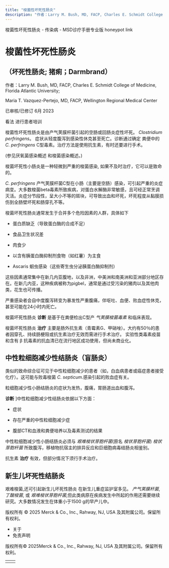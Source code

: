 ```yaml
---
title: "梭菌性坏死性肠炎"
description: "作者：Larry M. Bush, MD, FACP, Charles E. Schmidt College of Medicine, Florida Atlantic University;"
---
```


﻿梭菌性坏死性肠炎 \- 传染病 \- MSD诊疗手册专业版 honeypot link

# 梭菌性坏死性肠炎

## （坏死性肠炎; 猪痢；Darmbrand）

作者：Larry M. Bush, MD, FACP, Charles E. Schmidt College of Medicine, Florida Atlantic University;

Maria T. Vazquez-Pertejo, MD, FACP, Wellington Regional Medical Center

已审核/已修订 6月 2023

看法 进行患者培训

梭菌性坏死性肠炎是由产气荚膜杆菌引起的空肠或回肠炎症性坏死。 _Clostridium perfringens_。 症状从轻度腹泻到感染性休克甚至死亡。诊断通过确定 粪便中的 _C. perfringens_ C型毒素。治疗方法是使用抗生素，有时还要进行手术。

(参见厌氧菌感染概述 和梭菌感染概述。)

梭菌坏死性小肠炎是一种轻微到严重的梭菌感染, 如果不及时治疗，它可以是致命的。

_C. perfringens_ 产气荚膜杆菌C型在小肠（主要是空肠）感染，可引起严重的炎症病变。大多数梭菌beta毒素所致疾病，对蛋白水解酶非常敏感，且可经正常烹调灭活。炎症分节段性，呈大小不等的斑块，可导致出血和坏死，坏死程度从黏膜损伤到全肠壁坏死和肠穿孔不等。

梭菌坏死性肠炎通常发生于合并多个危险因素的人群，具体如下

- 蛋白质缺乏（导致蛋白酶的合成不足）

- 食品卫生状况差

- 肉食少

- 以含有胰蛋白酶抑制剂食物（如红薯）为主食

- Ascaris 蛔虫感染（这些寄生虫分泌胰蛋白酶抑制剂）


这些因素通常集中在新几内亚腹地，以及非洲，中美洲和南美洲和亚洲部分地区存在。在新几内亚，这种疾病被称为pigbel，通常是通过受污染的猪肉以及其他肉类，花生也可传播。

严重感染者会自中度腹泻转变为暴发性严重腹痛，伴呕吐、血便、败血症性休克，甚至可能在24小时内死亡。

梭菌坏死性肠炎 **诊断** 是基于在粪便检出C型产 _气荚膜梭菌毒素_ 和临床表现。

梭菌坏死性肠炎 **治疗** 主要是肠外抗生素（青霉素G、甲硝唑）。大约有50％的患者因穿孔、持续肠梗阻或抗生素治疗无效而需进行手术治疗。 实验性类毒素疫苗和含有 β 抗毒素的抗血清已在流行地区成功使用，但尚未商业化。

## 中性粒细胞减少性结肠炎（盲肠炎）

类似的致命综合征可见于中性粒细胞减少的患者（如，白血病患者或癌症患者接受化疗）。这可能与败毒梭菌 _C. septicum_.感染引起的败血症有关。

粒细胞减少性小肠结肠炎的症状为发热，腹痛，胃肠道出血和腹泻。

**诊断** \]中性粒细胞减少性结肠炎依据以下方面：

- 症状

- 存在严重的中性粒细胞减少症

- 腹部CT和血液和粪便培养以及毒素测试的结果


中性粒细胞减少性小肠结肠炎必须与 _艰难梭状芽胞杆菌_(原名 _梭状芽胞杆菌_) _梭状芽胞杆菌_ 所致腹泻，移植物抗宿主的排异反应和巨细胞病毒结肠炎相鉴别。

抗生素 **治疗** 有效，但部分情况下须行手术治疗。

## 新生儿坏死性结肠炎

艰难梭菌,还可引起新生儿坏死性肠炎 在新生儿重症监护室多见。 _产气荚膜杆菌_, _丁酸梭菌_, 或 _艰难梭状芽胞杆菌_,但此类病原在疾病发生中所起的作用还需要继续研究。大多数情况发生在体重小于1500 g的早产儿中。



版权所有 © 2025
Merck & Co., Inc., Rahway, NJ, USA 及其附属公司。保留所有权利。

- 关于
- 免责声明

版权所有© 2025Merck & Co., Inc., Rahway, NJ, USA 及其附属公司。保留所有权利。

|     |     |
| --- | --- |
|  |  |
